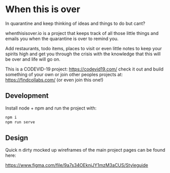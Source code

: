 # When this is over

In quarantine and keep thinking of ideas and things to do but cant?

whenthisisover.io is a project that keeps track of all those little things and emails you when the quarantine is over to remind you.

Add restaurants, todo items, places to visit or even little notes to keep your spirits high and get you through the crisis with the knowledge that this will be over and life will go on.

This is a CODEVID-19 project: https://codevid19.com/ check it out and build something of your own or join other peoples projects at: https://findcollabs.com/ (or even join this one!)

## Development

Install node + npm and run the project with:

```bash
npm i
npm run serve
```

## Design

Quick n dirty mocked up wireframes of the main project pages can be found here:

https://www.figma.com/file/9a7s34OEknjJY1mzM3aCUS/Styleguide
